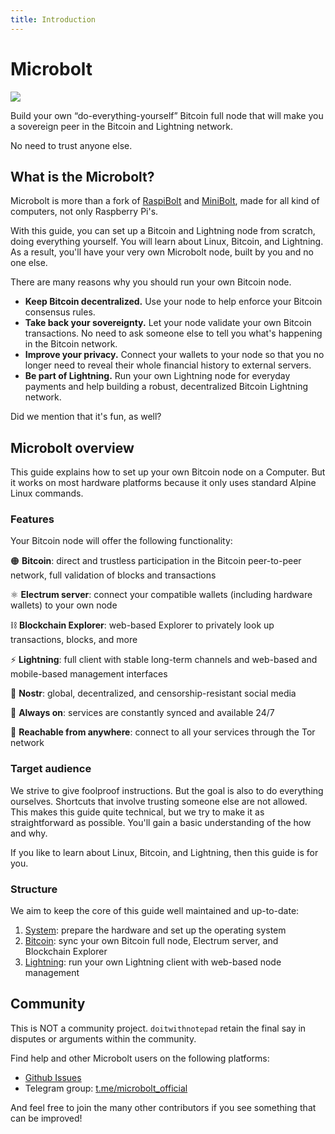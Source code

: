 ```yaml
---
title: Introduction
---
```


# Microbolt

![](/img/microbolt-banner.webp)

Build your own “do-everything-yourself” Bitcoin full node that will make you a
sovereign peer in the Bitcoin and Lightning network.

No need to trust anyone else.

## What is the Microbolt?

Microbolt is more than a fork of [RaspiBolt](https://raspibolt.org) and
[MiniBolt](https://minibolt.info), made for all kind of computers, not only
Raspberry Pi's.

With this guide, you can set up a Bitcoin and Lightning node from scratch, doing
everything yourself. You will learn about Linux, Bitcoin, and Lightning. As a
result, you'll have your very own Microbolt node, built by you and no one else.

There are many reasons why you should run your own Bitcoin node.

* **Keep Bitcoin decentralized.** Use your node to help enforce your Bitcoin
consensus rules.
* **Take back your sovereignty.** Let your node validate your own Bitcoin
transactions. No need to ask someone else to tell you what's happening in the
Bitcoin network.
* **Improve your privacy.** Connect your wallets to your node so that you no
longer need to reveal their whole financial history to external servers.
* **Be part of Lightning.** Run your own Lightning node for everyday
payments and help building a robust, decentralized Bitcoin Lightning network.

Did we mention that it's fun, as well?

## Microbolt overview

This guide explains how to set up your own Bitcoin node on a Computer. But it
works on most hardware platforms because it only uses standard Alpine Linux
commands.

### Features

Your Bitcoin node will offer the following functionality:

🟠 **Bitcoin**: direct and trustless participation in the Bitcoin peer-to-peer
network, full validation of blocks and transactions

⚛️ **Electrum server**: connect your compatible wallets (including hardware
wallets) to your own node

⛓️ **Blockchain Explorer**: web-based Explorer to privately look up
transactions, blocks, and more

⚡ **Lightning**: full client with stable long-term channels and web-based and
mobile-based management interfaces

🪽 **Nostr**: global, decentralized, and censorship-resistant social media

🔋 **Always on**: services are constantly synced and available 24/7

🧅 **Reachable from anywhere**: connect to all your services through the Tor
network

### Target audience

We strive to give foolproof instructions. But the goal is also to do everything
ourselves. Shortcuts that involve trusting someone else are not allowed. This
makes this guide quite technical, but we try to make it as straightforward as
possible. You'll gain a basic understanding of the how and why.

If you like to learn about Linux, Bitcoin, and Lightning, then this guide is for
you.

### Structure

We aim to keep the core of this guide well maintained and up-to-date:

1. [System](system.md): prepare the hardware and set up the operating system
1. [Bitcoin](bitcoin.md): sync your own Bitcoin full node, Electrum server, and
Blockchain Explorer
1. [Lightning](lightning.md): run your own Lightning client with web-based node
management

## Community

This is NOT a community project. `doitwithnotepad` retain the final say in
disputes or arguments within the community.

Find help and other Microbolt users on the following platforms:

* [Github Issues](https://github.com/microbolt-guide/microbolt/issues)
* Telegram group: [t.me/microbolt_official](https://t.me/microbolt_official)

And feel free to join the many other contributors if you see something that can
be improved!